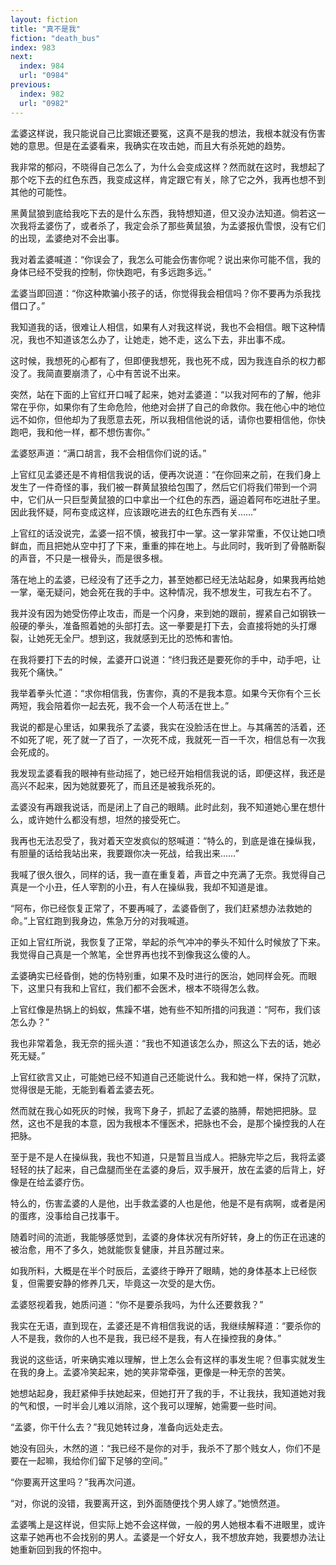 ```yaml
---
layout: fiction
title: "真不是我"
fiction: "death_bus"
index: 983
next:
  index: 984
  url: "0984"
previous:
  index: 982
  url: "0982"
---
```

孟婆这样说，我只能说自己比窦娥还要冤，这真不是我的想法，我根本就没有伤害她的意思。但是在孟婆看来，我确实在攻击她，而且大有杀死她的趋势。

我非常的郁闷，不晓得自己怎么了，为什么会变成这样？然而就在这时，我想起了那个吃下去的红色东西，我变成这样，肯定跟它有关，除了它之外，我再也想不到其他的可能性。

黑黄鼠狼到底给我吃下去的是什么东西，我特想知道，但又没办法知道。倘若这一次我将孟婆伤了，或者杀了，我定会杀了那些黄鼠狼，为孟婆报仇雪恨，没有它们的出现，孟婆绝对不会出事。

我对着孟婆喊道：“你误会了，我怎么可能会伤害你呢？说出来你可能不信，我的身体已经不受我的控制，你快跑吧，有多远跑多远。”

孟婆当即回道：“你这种欺骗小孩子的话，你觉得我会相信吗？你不要再为杀我找借口了。”

我知道我的话，很难让人相信，如果有人对我这样说，我也不会相信。眼下这种情况，我也不知道该怎么办了，让她走，她不走，这么下去，非出事不成。

这时候，我想死的心都有了，但即便我想死，我也死不成，因为我连自杀的权力都没了。我简直要崩溃了，心中有苦说不出来。

突然，站在下面的上官红开口喊了起来，她对孟婆道：“以我对阿布的了解，他非常在乎你，如果你有了生命危险，他绝对会拼了自己的命救你。我在他心中的地位远不如你，但他却为了我愿意去死，所以我相信他说的话，请你也要相信他，你快跑吧，我和他一样，都不想伤害你。”

孟婆怒声道：“满口胡言，我不会相信你们说的话。”

上官红见孟婆还是不肯相信我说的话，便再次说道：“在你回来之前，在我们身上发生了一件奇怪的事，我们被一群黄鼠狼给包围了，然后它们将我们带到一个洞中，它们从一只巨型黄鼠狼的口中拿出一个红色的东西，逼迫着阿布吃进肚子里。因此我怀疑，阿布变成这样，应该跟吃进去的红色东西有关……”

上官红的话没说完，孟婆一招不慎，被我打中一掌。这一掌非常重，不仅让她口喷鲜血，而且把她从空中打了下来，重重的摔在地上。与此同时，我听到了骨骼断裂的声音，不只是一根骨头，而是很多根。

落在地上的孟婆，已经没有了还手之力，甚至她都已经无法站起身，如果我再给她一掌，毫无疑问，她会死在我的手中。这种情况，我不想发生，可我左右不了。

我并没有因为她受伤停止攻击，而是一个闪身，来到她的跟前，握紧自己如钢铁一般硬的拳头，准备照着她的头部打去。这一拳要是打下去，会直接将她的头打爆裂，让她死无全尸。想到这，我就感到无比的恐怖和害怕。

在我将要打下去的时候，孟婆开口说道：“终归我还是要死你的手中，动手吧，让我死个痛快。”

我举着拳头忙道：“求你相信我，伤害你，真的不是我本意。如果今天你有个三长两短，我会陪着你一起去死，我不会一个人苟活在世上。”

我说的都是心里话，如果我杀了孟婆，我实在没脸活在世上。与其痛苦的活着，还不如死了呢，死了就一了百了，一次死不成，我就死一百一千次，相信总有一次我会死成的。

我发现孟婆看我的眼神有些动摇了，她已经开始相信我说的话，即便这样，我还是高兴不起来，因为她就要死了，而且还是被我杀死的。

孟婆没有再跟我说话，而是闭上了自己的眼睛。此时此刻，我不知道她心里在想什么，或许她什么都没有想，坦然的接受死亡。

我再也无法忍受了，我对着天空发疯似的怒喊道：“特么的，到底是谁在操纵我，有胆量的话给我站出来，我要跟你决一死战，给我出来……”

我喊了很久很久，同样的话，我一直在重复着，声音之中充满了无奈。我觉得自己真是一个小丑，任人宰割的小丑，有人在操纵我，我却不知道是谁。

“阿布，你已经恢复正常了，不要再喊了，孟婆昏倒了，我们赶紧想办法救她的命。”上官红跑到我身边，焦急万分的对我喊道。

正如上官红所说，我恢复了正常，举起的杀气冲冲的拳头不知什么时候放了下来。我觉得自己真是一个煞笔，全世界再也找不到像我这么傻的人。

孟婆确实已经昏倒，她的伤特别重，如果不及时进行的医治，她同样会死。而眼下，这里只有我和上官红，我们都不会医术，根本不晓得怎么救。

上官红像是热锅上的蚂蚁，焦躁不堪，她有些不知所措的问我道：“阿布，我们该怎么办？”

我也非常着急，我无奈的摇头道：“我也不知道该怎么办，照这么下去的话，她必死无疑。”

上官红欲言又止，可能她已经不知道自己还能说什么。我和她一样，保持了沉默，觉得很是无能，无能到看着孟婆去死。

然而就在我心如死灰的时候，我弯下身子，抓起了孟婆的胳膊，帮她把把脉。显然，这也不是我的本意，因为我根本不懂医术，把脉也不会，是那个操控我的人在把脉。

至于是不是人在操纵我，我也不知道，只是暂且当成人。把脉完毕之后，我将孟婆轻轻的扶了起来，自己盘腿而坐在孟婆的身后，双手展开，放在孟婆的后背上，好像是在给孟婆疗伤。

特么的，伤害孟婆的人是他，出手救孟婆的人也是他，他是不是有病啊，或者是闲的蛋疼，没事给自己找事干。

随着时间的流逝，我能够感觉到，孟婆的身体状况有所好转，身上的伤正在迅速的被治愈，用不了多久，她就能恢复健康，并且苏醒过来。

如我所料，大概是在半个时辰后，孟婆终于睁开了眼睛，她的身体基本上已经恢复，但需要安静的修养几天，毕竟这一次受的是大伤。

孟婆怒视着我，她质问道：“你不是要杀我吗，为什么还要救我？”

我实在无语，直到现在，孟婆还是不肯相信我说的话，我继续解释道：“要杀你的人不是我，救你的人也不是我，我已经不是我，有人在操控我的身体。”

我说的这些话，听来确实难以理解，世上怎么会有这样的事发生呢？但事实就发生在我的身上。孟婆冷笑起来，她的笑非常牵强，更像是一种无奈的苦笑。

她想站起身，我赶紧伸手扶她起来，但她打开了我的手，不让我扶，我知道她对我的气和恨，一时半会儿难以消除，这个我可以理解，她需要一些时间。

“孟婆，你干什么去？”我见她转过身，准备向远处走去。

她没有回头，木然的道：“我已经不是你的对手，我杀不了那个贱女人，你们不是要在一起嘛，我给你们留下足够的空间。”

“你要离开这里吗？”我再次问道。

“对，你说的没错，我要离开这，到外面随便找个男人嫁了。”她愤然道。

孟婆嘴上是这样说，但实际上她不会这样做，一般的男人她根本看不进眼里，或许这辈子她再也不会找别的男人。孟婆是一个好女人，我不想放弃她，我要想办法让她重新回到我的怀抱中。